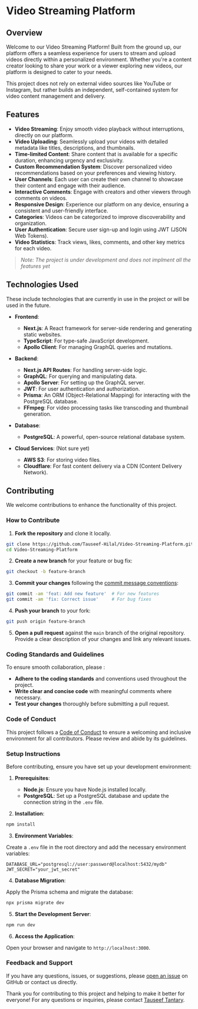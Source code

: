 # Video Streaming Platform

## Overview

Welcome to our Video Streaming Platform! Built from the ground up, our platform offers a seamless experience for users to stream and upload videos directly within a personalized environment. Whether you're a content creator looking to share your work or a viewer exploring new videos, our platform is designed to cater to your needs.

This project does not rely on external video sources like YouTube or Instagram, but rather builds an independent, self-contained system for video content management and delivery.

## Features

- **Video Streaming**: Enjoy smooth video playback without interruptions, directly on our platform.
- **Video Uploading**: Seamlessly upload your videos with detailed metadata like titles, descriptions, and thumbnails.
- **Time-limited Content**: Share content that is available for a specific duration, enhancing urgency and exclusivity.
- **Custom Recommendation System**: Discover personalized video recommendations based on your preferences and viewing history.
- **User Channels**: Each user can create their own channel to showcase their content and engage with their audience.
- **Interactive Comments**: Engage with creators and other viewers through comments on videos.
- **Responsive Design**: Experience our platform on any device, ensuring a consistent and user-friendly interface.
- **Categories**: Videos can be categorized to improve discoverability and organization.
- **User Authentication**: Secure user sign-up and login using JWT (JSON Web Tokens).
- **Video Statistics**: Track views, likes, comments, and other key metrics for each video.

> _Note: The project is under development and does not implment all the features yet_

## Technologies Used

These include technologies that are currently in use in the project or will be used in the future.

- **Frontend**:

  - **Next.js**: A React framework for server-side rendering and generating static websites.
  - **TypeScript**: For type-safe JavaScript development.
  - **Apollo Client**: For managing GraphQL queries and mutations.

- **Backend**:

  - **Next.js API Routes**: For handling server-side logic.
  - **GraphQL**: For querying and manipulating data.
  - **Apollo Server**: For setting up the GraphQL server.
  - **JWT**: For user authentication and authorization.
  - **Prisma**: An ORM (Object-Relational Mapping) for interacting with the PostgreSQL database.
  - **FFmpeg**: For video processing tasks like transcoding and thumbnail generation.

- **Database**:

  - **PostgreSQL**: A powerful, open-source relational database system.

- **Cloud Services**: (Not sure yet)
  - **AWS S3**: For storing video files.
  - **Cloudflare**: For fast content delivery via a CDN (Content Delivery Network).

## Contributing

We welcome contributions to enhance the functionality of this project.

### How to Contribute

1. **Fork the repository** and clone it locally.

```bash
git clone https://github.com/Tauseef-Hilal/Video-Streaming-Platform.git
cd Video-Streaming-Platform
```

2. **Create a new branch** for your feature or bug fix:

```bash
git checkout -b feature-branch
```

3. **Commit your changes** following the [commit message conventions](https://www.conventionalcommits.org/en/v1.0.0/):

```bash
git commit -am 'feat: Add new feature'  # For new features
git commit -am 'fix: Correct issue'     # For bug fixes
```

4. **Push your branch** to your fork:

```bash
git push origin feature-branch
```

5. **Open a pull request** against the `main` branch of the original repository. Provide a clear description of your changes and link any relevant issues.

### Coding Standards and Guidelines

To ensure smooth collaboration, please :

- **Adhere to the coding standards** and conventions used throughout the project.
- **Write clear and concise code** with meaningful comments where necessary.
- **Test your changes** thoroughly before submitting a pull request.

### Code of Conduct

This project follows a [Code of Conduct](./CODE_OF_CONDUCT.md) to ensure a welcoming and inclusive environment for all contributors. Please review and abide by its guidelines.

### Setup Instructions

Before contributing, ensure you have set up your development environment:

1. **Prerequisites**:

   - **Node.js**: Ensure you have Node.js installed locally.
   - **PostgreSQL**: Set up a PostgreSQL database and update the connection string in the `.env` file.

2. **Installation**:

```bash
npm install
```

3. **Environment Variables**:

Create a `.env` file in the root directory and add the necessary environment variables:

```plaintext
DATABASE_URL="postgresql://user:password@localhost:5432/mydb"
JWT_SECRET="your_jwt_secret"
```

4. **Database Migration**:

Apply the Prisma schema and migrate the database:

```bash
npx prisma migrate dev
```

5. **Start the Development Server**:

```bash
npm run dev
```

6. **Access the Application**:

Open your browser and navigate to `http://localhost:3000`.

### Feedback and Support

If you have any questions, issues, or suggestions, please [open an issue](https://github.com/your-username/video-streaming-platform/issues) on GitHub or contact us directly.

Thank you for contributing to this project and helping to make it better for everyone! For any questions or inquiries, please contact [Tauseef Tantary](tantary.tauseef.atwork@gmail.com).
